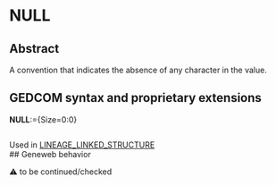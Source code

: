 ﻿# NULL
## Abstract
A convention that indicates the absence of any character in the value.


## GEDCOM syntax and proprietary extensions

**NULL**:={Size=0:0}
<pre>
</pre>
Used in <a href=Ged.LINEAGE_LINKED_STRUCTURE.md>LINEAGE_LINKED_STRUCTURE</a><br />## Geneweb behavior


:warning: to be continued/checked

